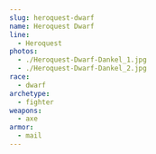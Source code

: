 ```yaml
---
slug: heroquest-dwarf
name: Heroquest Dwarf
line:
  - Heroquest
photos:
  - ./Heroquest-Dwarf-Dankel_1.jpg
  - ./Heroquest-Dwarf-Dankel_2.jpg
race:
  - dwarf
archetype:
  - fighter
weapons:
  - axe
armor:
  - mail
---
```

